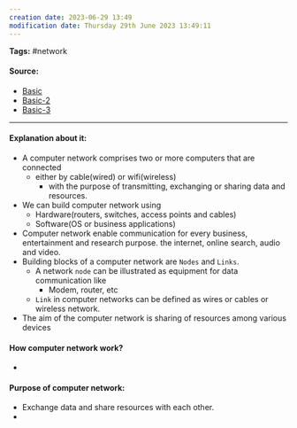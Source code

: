 ```yaml
---
creation date: 2023-06-29 13:49
modification date: Thursday 29th June 2023 13:49:11
---
```


**Tags:** #network 

#### Source:

* [Basic](https://www.ibm.com/topics/networking)
* [Basic-2](https://learn.microsoft.com/en-us/training/modules/network-fundamentals/2-network-types-topologies)
* [Basic-3](https://aws.amazon.com/what-is/computer-networking/)

--------------------------------------

#### Explanation about it:

* A computer network comprises two or more computers that are connected
	* either by cable(wired) or wifi(wireless)
		* with the purpose of transmitting, exchanging or sharing data and resources.
* We can build computer network using 
	* Hardware(routers, switches, access points and cables)
	* Software(OS or business applications)
* Computer network enable communication for every business, entertainment and research purpose. the internet, online search, audio and video.
* Building blocks of a computer network are `Nodes` and `Links`.
	* A network `node` can be illustrated as equipment for data communication like
		* Modem, router, etc
	* `Link` in computer networks can be defined as wires or cables or wireless network.
* The aim of the computer network is sharing of resources among various devices

#### How computer network work?

* 
#### Purpose of computer network:

* Exchange data and share resources with each other.
* 